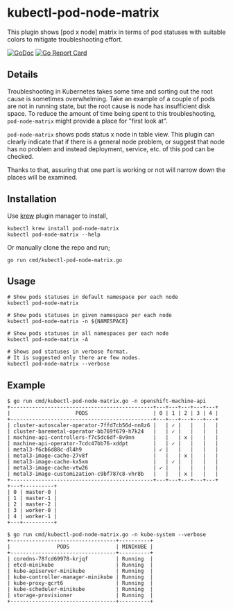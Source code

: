 # kubectl-pod-node-matrix

This plugin shows [pod x node] matrix in terms of pod statuses with suitable colors to mitigate troubleshooting effort.

[![GoDoc](https://godoc.org/github.com/ardaguclu/kubectl-pod-node-matrix?status.svg)](https://godoc.org/github.com/ardaguclu/kubectl-pod-node-matrix)
[![Go Report Card](https://goreportcard.com/badge/github.com/ardaguclu/kubectl-pod-node-matrix)](https://goreportcard.com/report/github.com/ardaguclu/kubectl-pod-node-matrix)

## Details

Troubleshooting in Kubernetes takes some time and sorting out the root cause is sometimes overwhelming. 
Take an example of a couple of pods are not in running state, but the root cause is node has insufficient
disk space. To reduce the amount of time being spent to this troubleshooting, `pod-node-matrix` might provide a
place for "first look at". 

`pod-node-matrix` shows pods status x node in table view. This plugin can clearly indicate that if there is a general node problem,
or suggest that node has no problem and instead deployment, service, etc. of this pod can be checked.

Thanks to that, assuring that one part is working or not will narrow down the places will be examined.

## Installation

Use [krew](https://sigs.k8s.io/krew) plugin manager to install,

```shell script
kubectl krew install pod-node-matrix
kubectl pod-node-matrix --help
```

Or manually clone the repo and run;

```shell script
go run cmd/kubectl-pod-node-matrix.go
```

## Usage

```shell script
# Show pods statuses in default namespace per each node
kubectl pod-node-matrix

# Show pods statuses in given namespace per each node
kubectl pod-node-matrix -n ${NAMESPACE}

# Show pods statuses in all namespaces per each node
kubectl pod-node-matrix -A

# Shows pod statuses in verbose format. 
# It is suggested only there are few nodes.
kubectl pod-node-matrix --verbose
```

## Example

```shell script
$ go run cmd/kubectl-pod-node-matrix.go -n openshift-machine-api
+----------------------------------------------+---+---+---+---+---+
|                     PODS                     | 0 | 1 | 2 | 3 | 4 |
+----------------------------------------------+---+---+---+---+---+
| cluster-autoscaler-operator-7ffd7cb56d-nn8z6 |   | ✓ |   |   |   |
| cluster-baremetal-operator-bb769f679-h7k24   |   | ✓ |   |   |   |
| machine-api-controllers-f7c5dc6df-8v9nn      |   |   | x |   |   |
| machine-api-operator-7cdc47bb76-xddpt        |   | ✓ |   |   |   |
| metal3-f6cb6d88c-dl4h9                       | ✓ |   |   |   |   |
| metal3-image-cache-27v8f                     |   |   | x |   |   |
| metal3-image-cache-kx5xm                     |   | ✓ |   |   |   |
| metal3-image-cache-vtw26                     | ✓ |   |   |   |   |
| metal3-image-customization-c9bf787c8-vhr8b   |   |   | x |   |   |
+----------------------------------------------+---+---+---+---+---+
+---+----------+
| 0 | master-0 |
| 1 | master-1 |
| 2 | master-2 |
| 3 | worker-0 |
| 4 | worker-1 |
+---+----------+
```

```shell script
$ go run cmd/kubectl-pod-node-matrix.go -n kube-system --verbose
+----------------------------------+----------+
|               PODS               | MINIKUBE |
+----------------------------------+----------+
| coredns-78fcd69978-krjqf         | Running  |
| etcd-minikube                    | Running  |
| kube-apiserver-minikube          | Running  |
| kube-controller-manager-minikube | Running  |
| kube-proxy-qcrt6                 | Running  |
| kube-scheduler-minikube          | Running  |
| storage-provisioner              | Running  |
+----------------------------------+----------+

```
